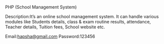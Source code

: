 PHP (School Management System)

Description:It’s an online school management system. It can handle various modules like Students details, class & exam routine results, attendance, Teacher details, Tuition fees, School website etc.  

Email:hapsha@gmail.com 
Password:123456
